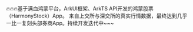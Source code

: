 🔥🔥🔥基于满血鸿蒙平台，ArkUI框架、ArkTS API开发的鸿蒙股票（HarmonyStock）App。
来自上交所与深交所的真实行情数据，最终达到几乎一比一复刻头部券商App。持续开发迭代中~~~